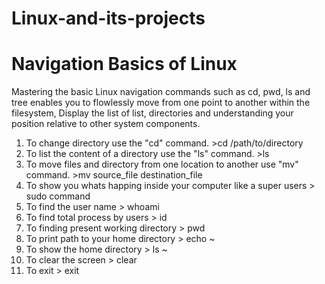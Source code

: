 # Linux-and-its-projects
# Navigation Basics of Linux

Mastering the basic Linux navigation commands such as cd, pwd, ls and tree enables you to flowlessly move from one point to another within the filesystem, Display the list of list, directories and understanding your position relative to other system components.

1. To change directory use the "cd" command.  >cd /path/to/directory
2. To list the content of a directory use the "ls" command.  >ls
3. To move files and directory from one location to another use "mv" command. >mv source_file destination_file
4. To show you whats happing inside your computer like a super users > sudo command
5. To find the user name > whoami
6. To find total process by users > id
7. To finding present working directory > pwd
8. To print path to your home directory > echo ~ 
9. To show the home directory > ls ~
10. To clear the screen > clear
11. To exit > exit
